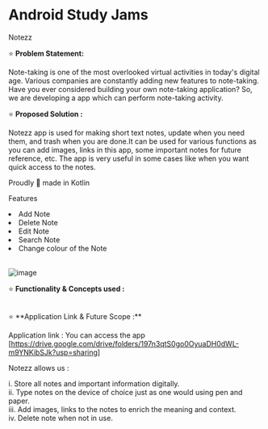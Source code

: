 # Android Study Jams
Notezz

⭐ **Problem Statement:**

Note-taking is one of the most overlooked virtual activities in
today's digital age. Various companies are constantly adding new features to note-taking. Have you ever considered building your own note-taking application? So, we are developing a app which can perform note-taking activity.







⭐ **Proposed Solution :**

Notezz app is used for making short text notes, update when you need them, and trash when you are done.It can be used for various functions as you can add images, links in this app, some important notes for future reference, etc. The app is very useful in some cases like when you want quick access to the notes. 

Proudly 💪 made in Kotlin

Features
<li>Add Note</li>
<li>Delete Note</li>
<li>Edit Note</li>
<li>Search Note</li>
<li>Change colour of the Note</li></br>





![image](https://user-images.githubusercontent.com/83875053/148693485-99d70ad6-f40a-4716-a47d-3ce35ef6f80b.png)


⭐ **Functionality & Concepts used :**




</br>
⭐ **Application Link & Future Scope :**

Application link : 
You can access the app [https://drive.google.com/drive/folders/197n3qtS0go0OyuaDH0dWL-m9YNKibSJk?usp=sharing]



Notezz allows us :

i. Store all notes and important information digitally.</br>
ii. Type notes on the device of choice just as one would using pen and paper.</br>
iii. Add images, links to the notes to enrich the meaning and context. </br>
iv. Delete note when not in use.</br>


